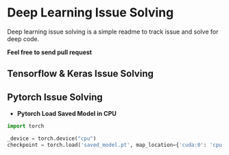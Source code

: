 # Deep Learning Issue Solving

Deep learning issue solving is a simple readme to track issue and solve for deep code.

**Feel free to send pull request**

## Tensorflow & Keras Issue Solving



## Pytorch Issue Solving

* **Pytorch Load Saved Model in CPU**

```py
import torch

_device = torch.device("cpu")
checkpoint = torch.load('saved_model.pt', map_location={'cuda:0': 'cpu'})

```


